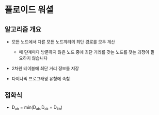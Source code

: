 # 플로이드 워셜

## 알고리즘 개요
* 모든 노드에서 다른 모든 노드끼리의 최단 경로를 모두 계산
  * 매 단계마다 방문하지 않은 노드 중에 최단 거리를 갖는 노드를 찾는 과정이 필요하지 않습니다

* 2차원 테이블에 최단 거리 정보를 저장
* 다이나믹 프로그래밍 유형에 속함

## 점화식
* D<sub>ab</sub> = min(D<sub>ab</sub>,D<sub>ak</sub> + D<sub>kb</sub>)

